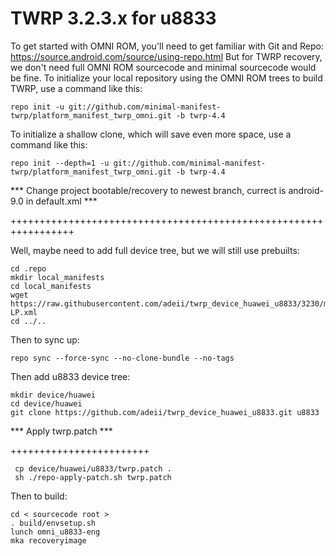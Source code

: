 TWRP 3.2.3.x for u8833
====================
To get started with OMNI ROM, you'll need to get familiar with Git and Repo:
https://source.android.com/source/using-repo.html
But for TWRP recovery, we don't need full OMNI ROM sourcecode and minimal sourcecode would be fine.
To initialize your local repository using the OMNI ROM trees to build TWRP, use a command like this:

    repo init -u git://github.com/minimal-manifest-twrp/platform_manifest_twrp_omni.git -b twrp-4.4

To initialize a shallow clone, which will save even more space, use a command like this:

    repo init --depth=1 -u git://github.com/minimal-manifest-twrp/platform_manifest_twrp_omni.git -b twrp-4.4
    
*** Change project bootable/recovery to newest branch, currect is android-9.0 in default.xml ***

+++++++++++++++++++++++++++++++++++++++++++++++++++++++++++++++++

Well, maybe need to add full device tree, but we will still use prebuilts:

    cd .repo
    mkdir local_manifests
    cd local_manifests
    wget https://raw.githubusercontent.com/adeii/twrp_device_huawei_u8833/3230/msm7x27a-LP.xml
    cd ../..
   
Then to sync up:

    repo sync --force-sync --no-clone-bundle --no-tags
    
Then add u8833 device tree:

    mkdir device/huawei
    cd device/huawei
    git clone https://github.com/adeii/twrp_device_huawei_u8833.git u8833
    
*** Apply twrp.patch ***

++++++++++++++++++++++++
     
     cp device/huawei/u8833/twrp.patch . 
     sh ./repo-apply-patch.sh twrp.patch
       
Then to build:

    cd < sourcecode root >
    . build/envsetup.sh
    lunch omni_u8833-eng
    mka recoveryimage
